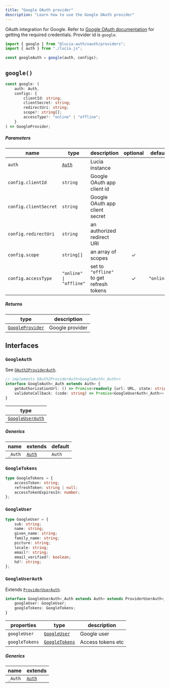 ```yaml
---
title: "Google OAuth provider"
description: "Learn how to use the Google OAuth provider"
---
```


OAuth integration for Google. Refer to [Google OAuth documentation](https://developers.google.com/identity/protocols/oauth2/web-server#httprests) for getting the required credentials. Provider id is `google`.

```ts
import { google } from "@lucia-auth/oauth/providers";
import { auth } from "./lucia.js";

const googleAuth = google(auth, configs);
```

## `google()`

```ts
const google: (
	auth: Auth,
	configs: {
		clientId: string;
		clientSecret: string;
		redirectUri: string;
		scope?: string[];
		accessType?: "online" | "offline";
	}
) => GoogleProvider;
```

##### Parameters

| name                  | type                                       | description                              | optional | default    |
| --------------------- | ------------------------------------------ | ---------------------------------------- | :------: | ---------- |
| `auth`                | [`Auth`](/reference/lucia/interfaces/auth) | Lucia instance                           |          |            |
| `config.clientId`     | `string`                                   | Google OAuth app client id               |          |            |
| `config.clientSecret` | `string`                                   | Google OAuth app client secret           |          |            |
| `config.redirectUri`  | `string`                                   | an authorized redirect URI               |          |            |
| `config.scope`        | `string[]`                                 | an array of scopes                       |    ✓     |            |
| `config.accessType`   | `"online" \| "offline"`                    | set to `"offline"` to get refresh tokens |    ✓     | `"online"` |

##### Returns

| type                                | description     |
| ----------------------------------- | --------------- |
| [`GoogleProvider`](#googleprovider) | Google provider |

## Interfaces

### `GoogleAuth`

See [`OAuth2ProviderAuth`](/reference/oauth/interfaces/oauth2providerauth).

```ts
// implements OAuth2ProviderAuth<GoogleAuth<_Auth>>
interface GoogleAuth<_Auth extends Auth> {
	getAuthorizationUrl: () => Promise<readonly [url: URL, state: string]>;
	validateCallback: (code: string) => Promise<GoogleUserAuth<_Auth>>;
}
```

| type                                |
| ----------------------------------- |
| [`GoogleUserAuth`](#googleuserauth) |

##### Generics

| name    | extends                                    | default |
| ------- | ------------------------------------------ | ------- |
| `_Auth` | [`Auth`](/reference/lucia/interfaces/auth) | `Auth`  |

### `GoogleTokens`

```ts
type GoogleTokens = {
	accessToken: string;
	refreshToken: string | null;
	accessTokenExpiresIn: number;
};
```

### `GoogleUser`

```ts
type GoogleUser = {
	sub: string;
	name: string;
	given_name: string;
	family_name: string;
	picture: string;
	locale: string;
	email?: string;
	email_verified?: boolean;
	hd?: string;
};
```

### `GoogleUserAuth`

Extends [`ProviderUserAuth`](/reference/oauth/interfaces/provideruserauth).

```ts
interface GoogleUserAuth<_Auth extends Auth> extends ProviderUserAuth<_Auth> {
	googleUser: GoogleUser;
	googleTokens: GoogleTokens;
}
```

| properties     | type                            | description       |
| -------------- | ------------------------------- | ----------------- |
| `googleUser`   | [`GoogleUser`](#googleuser)     | Google user       |
| `googleTokens` | [`GoogleTokens`](#googletokens) | Access tokens etc |

##### Generics

| name    | extends                                    |
| ------- | ------------------------------------------ |
| `_Auth` | [`Auth`](/reference/lucia/interfaces/auth) |
